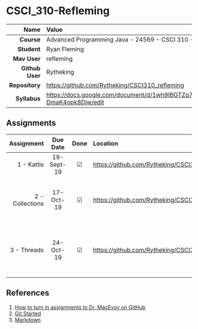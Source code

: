 # CSCI_310-Refleming


| Name | Value|
|---:|:---|
| **Course** | Advanced Programming Java - 24569 - CSCI 310 - 001 - Fall 2019 |
| **Student** | Ryan Fleming |
| **Mav User**            | refleming |
| **Github User**         | Rytheking |
| **Repository**          | https://github.com/Rytheking/CSCI310_refleming |
| **Syllabus**            | https://docs.google.com/document/d/1wh9IBGTZq71OPv8XJxg3MWuiCeUgdY-DmaK4opk8Djw/edit |

## Assignments

| Assignment | Due Date | Done | Location | Notes |
|-----------:|:--------:|:----:|:---------|:------|
| 1 - Kattis | 19-Sept-19 |  ☑   |  https://github.com/Rytheking/CSCI310_refleming/tree/master/Tri | Wrote Solution to [tri](https://open.kattis.com/problems/tri) |
| 2 - Collections | 17-Oct-19 |  ☑   |  https://github.com/Rytheking/CSCI310_refleming/tree/master/map_proj | used a collection to make a basic contact book |
| 3 - Threads | 24-Oct-19 |  ☑   |  https://github.com/Rytheking/CSCI310_refleming/tree/master/threading_proj | used threading to run two different for loops at once |

## References

1. [How to turn in assignments to Dr. MacEvoy on GitHub](https://docs.google.com/document/d/1tRbrd6zpvXDmZ009OPTY-vZMYXF_LTwlFL9yHxoo1g8/edit)
1. [Git Started](https://docs.google.com/document/d/1M0YeBfFPy5YPpfX7312R9-IldjagimvEma_YhgeLPcw/edit#heading=h.ssqvh5gmotj4)
1. [Markdown](https://github.com/adam-p/markdown-here/wiki/Markdown-Cheatsheet)

